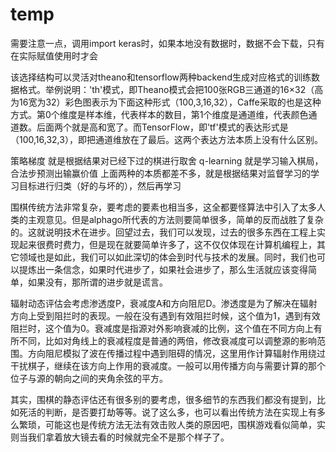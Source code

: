 # temp



需要注意一点，调用import keras时，如果本地没有数据时，数据不会下载，只有在实际赋值使用时才会

该选择结构可以灵活对theano和tensorflow两种backend生成对应格式的训练数据格式。举例说明：'th'模式，即Theano模式会把100张RGB三通道的16×32（高为16宽为32）彩色图表示为下面这种形式（100,3,16,32），Caffe采取的也是这种方式。第0个维度是样本维，代表样本的数目，第1个维度是通道维，代表颜色通道数。后面两个就是高和宽了。而TensorFlow，即'tf'模式的表达形式是（100,16,32,3），即把通道维放在了最后。这两个表达方法本质上没有什么区别。

策略梯度 就是根据结果对已经下过的棋进行取舍 q-learning 就是学习输入棋局，合法步预测出输赢价值 上面两种的本质都差不多，就是根据结果对监督学习的学习目标进行归类（好的与坏的），然后再学习



围棋传统方法非常复杂，要考虑的要素也相当多，这全都要怪算法中引入了太多人类的主观意见。但是alphago所代表的方法则要简单很多，简单的反而战胜了复杂的。这就说明技术在进步。回望过去，我们可以发现，过去的很多东西在工程上实现起来很费时费力，但是现在就要简单许多了，这不仅仅体现在计算机编程上，其它领域也是如此，我们可以如此深切的体会到时代与技术的发展。同时，我们也可以提炼出一条信念，如果时代进步了，如果社会进步了，那么生活就应该变得简单，如果没有，那所谓的进步就是谎言。

辐射动态评估会考虑渗透度P，衰减度A和方向阻尼D。渗透度是为了解决在辐射方向上受到阻拦时的表现。一般在没有遇到有效阻拦时候，这个值为1，遇到有效阻拦时，这个值为0。衰减度是指源对外影响衰减的比例，这个值在不同方向上有所不同，比如对角线上的衰减程度是普通的两倍，修改衰减度可以调整源的影响范围。方向阻尼模拟了波在传播过程中遇到阻碍的情况，这里用作计算辐射作用绕过干扰棋子，继续在该方向上作用的衰减度。一般可以用传播方向与需要计算的那个位子与源的朝向之间的夹角余弦的平方。

其实，围棋的静态评估还有很多别的要考虑，很多细节的东西我们都没有提到，比如死活的判断，是否要打劫等等。说了这么多，也可以看出传统方法在实现上有多么繁琐，可能这也是传统方法无法有效击败人类的原因吧，围棋游戏看似简单，实则当我们拿着放大镜去看的时候就完全不是那个样子了。



